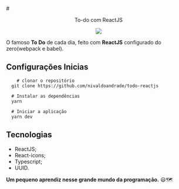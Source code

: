 #<p align="center">To-do com ReactJS</p>

<p align="center">
	<img src="https://github.com/nivaldoandrade/todo-reactjs/blob/main/assestsREADME/logo.gif">
</p>

O famoso **To Do** de cada dia, feito com **ReactJS** configurado do zero(webpack e babel).

## **Configurações Inicias**
```
	# clonar o repositório
  git clone https://github.com/nivaldoandrade/todo-reactjs

  # Instalar as dependências
  yarn

  # Iniciar a aplicação
  yarn dev
```

## Tecnologias

- ReactJS;
- React-icons;
- Typescript;
- UUID.


**Um pequeno aprendiz nesse grande mundo da programação.** 😃🗺
